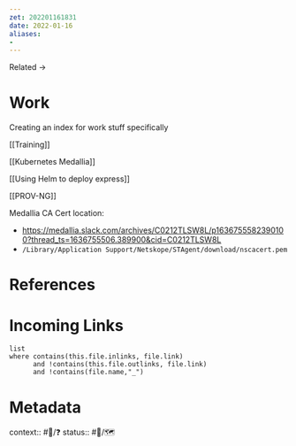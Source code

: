 ```yaml
---
zet: 202201161831
date: 2022-01-16
aliases:
- 
---
```


Related → 
# Work

Creating an index for work stuff specifically


[[Training]]

[[Kubernetes Medallia]]

[[Using Helm to deploy express]]

[[PROV-NG]]


Medallia CA Cert location:
- https://medallia.slack.com/archives/C0212TLSW8L/p1636755582390100?thread_ts=1636755506.389900&cid=C0212TLSW8L
- `/Library/Application Support/Netskope/STAgent/download/nscacert.pem`

# References


# Incoming Links
```dataview
list
where contains(this.file.inlinks, file.link) 
      and !contains(this.file.outlinks, file.link)
	  and !contains(file.name,"_")
```
# Metadata

context:: #👔/❓
status:: #🌲/🗺